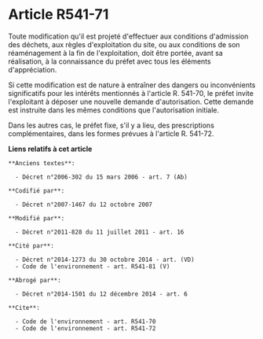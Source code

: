 # Article R541-71

Toute modification qu'il est projeté d'effectuer aux conditions d'admission des déchets, aux règles d'exploitation du site,
ou aux conditions de son réaménagement à la fin de l'exploitation, doit être portée, avant sa réalisation, à la connaissance
du préfet avec tous les éléments d'appréciation. 

Si cette modification est de nature à entraîner des dangers ou inconvénients significatifs pour les intérêts mentionnés à
l'article R. 541-70, le préfet invite l'exploitant à déposer une nouvelle demande d'autorisation. Cette demande est instruite
dans les mêmes conditions que l'autorisation initiale. 

Dans les autres cas, le préfet fixe, s'il y a lieu, des prescriptions complémentaires, dans les formes prévues à l'article R.
541-72.

**Liens relatifs à cet article**

	**Anciens textes**:

	  - Décret n°2006-302 du 15 mars 2006 - art. 7 (Ab)

	**Codifié par**:

	  - Décret n°2007-1467 du 12 octobre 2007

	**Modifié par**:

	  - Décret n°2011-828 du 11 juillet 2011 - art. 16

	**Cité par**:

	  - Décret n°2014-1273 du 30 octobre 2014 - art. (VD)
	  - Code de l'environnement - art. R541-81 (V)

	**Abrogé par**:

	  - Décret n°2014-1501 du 12 décembre 2014 - art. 6

	**Cite**:

	  - Code de l'environnement - art. R541-70
	  - Code de l'environnement - art. R541-72
